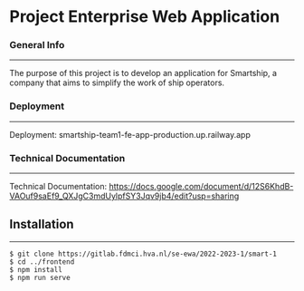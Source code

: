 # Project Enterprise Web Application
### General Info
***
The purpose of this project is to develop an application for Smartship, a company that aims to simplify the work of ship operators.

### Deployment
***
Deployment: smartship-team1-fe-app-production.up.railway.app

### Technical Documentation
***
Technical Documentation: https://docs.google.com/document/d/12S6KhdB-VAOuf9saEf9_QXJgC3mdUylpfSY3Jqv9jb4/edit?usp=sharing

## Installation
***
```
$ git clone https://gitlab.fdmci.hva.nl/se-ewa/2022-2023-1/smart-1
$ cd ../frontend
$ npm install
$ npm run serve
```
